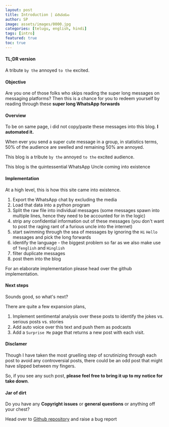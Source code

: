 ```yaml
---
layout: post
title: Introduction | పరిచయం 
author: SP
image: assets/images/0000.jpg
categories: [telugu, english, hindi]
tags: [intro]
featured: true
toc: true
---
```


#### TL;DR version
A tribute `by the` annoyed `to the` excited.

#### Objective
Are you one of those folks who skips reading the super long messages on messaging platforms?
Then this is a chance for you to redeem yourself by reading through these **super long WhatsApp forwards** 

#### Overview
To be on same page, i did not copy/paste these messages into this blog. **I automated it.**

When ever you send a super cute message in a group, in statistics terms, 50% of the audience are swelled and 
remaining 50% are annoyed. 

This blog is a tribute `by the` annoyed `to the` excited audience.

This blog is the quintessential WhatsApp Uncle coming into existence

#### Implementation
At a high level, this is how this site came into existence.

1. Export the WhatsApp chat by excluding the media
1. Load that data into a python program
1. Split the raw file into individual messages (some messages spawn into multiple lines, hence they need to be accounted for in the logic)
1. strip any confidential information out of these messages (you don't want to post the raging rant of a furious uncle into the internet)
1. start swimming through the sea of messages by ignoring the `Hi` `Hello` messages and pick the long forwards
1. identify the language - the biggest problem so far as we also make use of `Tenglish` and `Hinglish`
1. filter duplicate messages
1. post them into the blog

For an elaborate implementation please head over the github implementation.

#### Next steps
Sounds good, so what's next?

There are quite a few expansion plans,
1. Implement sentimental analysis over these posts to identify the jokes vs. serious posts vs. stories
2. Add auto voice over this text and push them as podcasts
3. Add a `Surprise Me` page that returns a new post with each visit.


#### Disclamer
Though I have taken the most gruelling step of scrutinizing through each post to avoid any controversial 
posts, there could be an odd post that might have slipped between my fingers.

So, if you see any such post, **please feel free to bring it up to my notice for take down**.

#### Jar of dirt

Do you have any **Copyright issues** or **general questions** or anything off your chest? 

Head over to [Github repository](https://github.com/satyapavan/unread-gems) and raise a bug report
